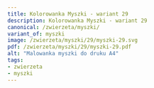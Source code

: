 ```yaml
---
title: Kolorowanka Myszki - wariant 29
description: Kolorowanka Myszki - wariant 29
canonical: /zwierzeta/myszki/
variant_of: myszki
image: /zwierzeta/myszki/29/myszki-29.svg
pdf: /zwierzeta/myszki/29/myszki-29.pdf
alt: "Malowanka myszki do druku A4"
tags:
- zwierzeta
- myszki
---
```

